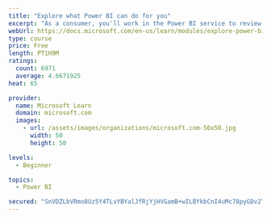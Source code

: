```yaml
---
title: "Explore what Power BI can do for you"
excerpt: "As a consumer, you'll work in the Power BI service to review and interact with content that has been shared with you. This module provides the foundational information that you need to work effectively in the Power BI service."
webUrl: https://docs.microsoft.com/en-us/learn/modules/explore-power-bi-service/
type: course
price: Free
length: PT1H9M
ratings:
  count: 6971
  average: 4.6671925
heat: 65

provider:
  name: Microsoft Learn
  domain: microsoft.com
  images:
    - url: /assets/images/organizations/microsoft.com-50x50.jpg
      width: 50
      height: 50

levels:
  - Beginner

topics:
  - Power BI

secured: "SnVDZLbVRmo8Uz5Y4TLvYBYalJfRjYjHVGamB+wILBYkbCnI4uMc78pyGDv2TIVI6+MKvTFxS4WoDps4H39hDmeJehEa1K8+vzxDXx3QL2aycoMPYUjiv0Ox0N4E4QP++r0ElcMSXqAhNuX1yAi450VcliY/Zg2YebfPrC1BJjKYMnvbz6nKjOvq1kARdkW9rznA/OKZLLQjPyJiaRVd6umj02qehDZYf3m/uebR9Sh9xMZ0/2UMxboblTrY3Y3wdsBLW8efdt0Sn+sNcIEGCcn7qpO9TdVPE4zuChDwJWTMD+w8q3f5OwCQ7YtwqFyLwFcbaV4IzWxLrGEdClYfqDDhZCiZhMp8r6PNDg08p+SYlhzk3EEHXwNsrE11bPD/7rNckf6kldd/UG+aaN3JcbH4vdHvRkzyGSKWe0GwSFs=;+uD5FJM0SxElF0YqmoeUFA=="
---
```



